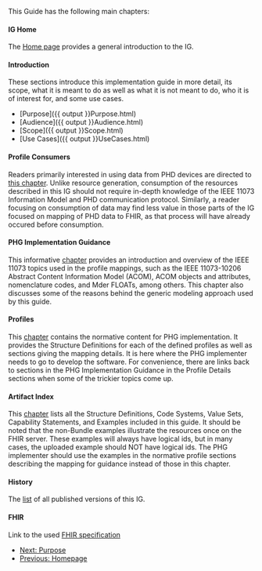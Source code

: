 
<!-- https://stackoverflow.com/questions/27977078/how-do-i-reference-the-root-directory-of-my-site-and-why-wont-jekyll-render-so -->

This Guide has the following main chapters:

#### IG Home
The [Home page](index.html) provides a general introduction to the IG.

#### Introduction
These sections introduce this implementation guide in more detail, its scope, what it is meant to do as well as what it is not meant to do, who it is of interest for, and some use cases. 
 - [Purpose]({{ output }}Purpose.html)
 - [Audience]({{ output }}Audience.html)
 - [Scope]({{ output }}Scope.html)
 - [Use Cases]({{ output }}UseCases.html)

#### Profile Consumers
Readers primarily interested in using data from PHD devices are directed to [this chapter](ProfileConsumers.html).
Unlike resource generation, consumption of the resources described in this IG should not require in-depth knowledge of the IEEE 11073 Information Model and PHD communication protocol. Similarly, a reader focusing on consumption of data may find less value in those parts of the IG focused on mapping of PHD data to FHIR, as that process will have already occured before consumption.

#### PHG Implementation Guidance
This informative [chapter](TechnicalImplementationGuidance.html) provides an introduction and overview of the IEEE 11073 topics used in the profile mappings, such as the IEEE 11073-10206 Abstract Content Information Model (ACOM), ACOM objects and attributes, nomenclature codes, and Mder FLOATs, among others. This chapter also discusses some of the reasons behind the generic modeling approach used by this guide. 

#### Profiles
This [chapter](ProfilesOverview.html) contains the normative content for PHG implementation. It provides the Structure Definitions for each of the defined profiles as well as sections giving the mapping details. It is here where the PHG implementer needs to go to develop the software. For convenience, there are links back to sections in the PHG Implementation Guidance in the Profile Details sections when some of the trickier topics come up.

#### Artifact Index
This [chapter](artifacts.html) lists all the Structure Definitions, Code Systems, Value Sets, Capability Statements, and Examples included in this guide. It should be noted that the non-Bundle examples illustrate the resources once on the FHIR server. These examples will always have logical ids, but in many cases, the uploaded example should NOT have logical ids. The PHG implementer should use the examples in the normative profile sections describing the mapping for guidance instead of those in this chapter.

#### History
The [list]({{site.data.fhir.canonical}}/history.html) of all published versions of this IG.

#### FHIR
Link to the used [FHIR specification]({{site.data.fhir.path}}index.html)


 - [Next: Purpose](Purpose.html)
 - [Previous: Homepage](index.html)
